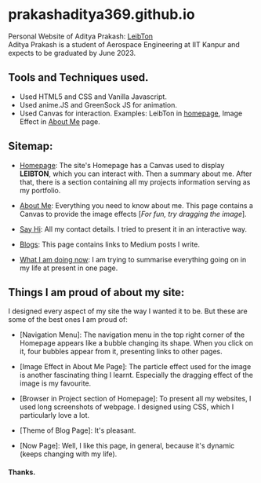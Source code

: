 # prakashaditya369.github.io

Personal Website of Aditya Prakash: [LeibTon](prakashaditya369.github.io)  
Aditya Prakash is a student of Aerospace Engineering at IIT Kanpur and expects to be graduated by June 2023.  



## Tools and Techniques used.

- Used HTML5 and CSS and Vanilla Javascript.
- Used anime.JS and GreenSock JS for animation.
- Used Canvas for interaction. Examples: LeibTon in [homepage](https://prakashaditya369.github.io), Image Effect in [About Me](https://prakashaditya369.github.io/about.html) page.

## Sitemap:

- [Homepage](prakashaditya369.github.io): The site's Homepage has a Canvas used to display **LEIBTON**, which you can interact with. Then a summary about me. After that, there is a section containing all my projects information serving as my portfolio.

- [About Me](prakashaditya369.github.io/about.html): Everything you need to know about me. This page contains a Canvas to provide the image effects [*For fun, try dragging the image*].

- [Say Hi](prakashaditya369.github.io/contact.html): All my contact details. I tried to present it in an interactive way.

- [Blogs](prakashaditya369.github.io/blog.html): This page contains links to Medium posts I write.
- [What I am doing now](prakashaditya369.github.io/now.html): I am trying to summarise everything going on in my life at present in one page.

## Things I am proud of about my site:

I designed every aspect of my site the way I wanted it to be. But these are some of the best ones I am proud of:

- [Navigation Menu]: The navigation menu in the top right corner of the Homepage appears like a bubble changing its shape. When you click on it, four bubbles appear from it, presenting links to other pages.

- [Image Effect in About Me Page]: The particle effect used for the image is another fascinating thing I learnt. Especially the dragging effect of the image is my favourite.

- [Browser in Project section of Homepage]: To present all my websites, I used long screenshots of webpage. I designed using CSS, which I particularly love a lot.

- [Theme of Blog Page]: It's pleasant.

- [Now Page]: Well, I like this page, in general, because it's dynamic (keeps changing with my life).


#### Thanks.

